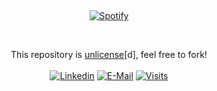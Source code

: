 &nbsp;<div align="center">
  [![Spotify](https://fransiscusrolandamalau.vercel.app/api/spotify?background_color=0d1117&border_color=ffffff)](https://open.spotify.com/user/ahm2e8b29vvkmhc6d6pn3r91o)
</div>

&nbsp;<div align="center">
  This repository is [unlicense](https://choosealicense.com/licenses/unlicense/)[d], feel free to fork!<br><br>
  [![Linkedin](https://img.shields.io/badge/linked-in-369?style=flat-square&logo=linkedin&logoColor=white&color=blue)](https://www.linkedin.com/in/odnualam)
  [![E-Mail](https://img.shields.io/badge/email-reveal-2a8?style=flat-square&logo=gmail&logoColor=white)](mailto:odnualam@gmail.com)
  [![Visits](https://komarev.com/ghpvc/?username=odnualam&logo=GitHub&label=github%20visits&color=336699&logoColor=white&style=flat-square)](https://github.com/odnualam)
</div>
